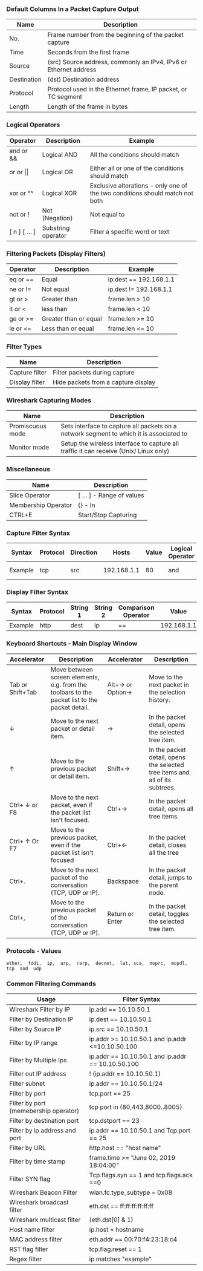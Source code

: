 ### Default Columns In a Packet Capture Output

Name | Description
---|---
No.	| Frame number from the beginning of the packet capture
Time | Seconds from the first frame
Source | (src)	Source address, commonly an IPv4, IPv6 or Ethernet address
Destination | (dst)	Destination address
Protocol | Protocol used in the Ethernet frame, IP packet, or TC segment
Length	| Length of the frame in bytes


### Logical Operators

Operator | Description | Example
---|---|---
and or && | Logical AND | All the conditions should match 
or or \|\| | Logical OR | Either all or one of the conditions should match
xor or ^^ | Logical XOR	| Exclusive alterations - only one of the two conditions should match not both 
not or ! | Not (Negation) | Not equal to 
[ n ] [ … ]	| Substring operator | Filter a specific word or text 

### Filtering Packets (Display Filters)

Operator | Description | Example
---|---|---
eq or == | Equal | ip.dest  ==  192.168.1.1
ne or != | Not equal | ip.dest  !=   192.168.1.1
gt or > | Greater than | frame.len  >   10
it or < | less than	| frame.len  <   10
ge or >= | Greater than or equal | frame.len  >=   10
le or <= | Less than or equal | frame.len <=   10

### Filter Types

Name | Description
---|---
Capture filter | Filter packets during capture
Display filter | Hide packets from a capture display

### Wireshark Capturing Modes

Name | Description
---|---
Promiscuous mode | Sets interface to capture all packets on a network segment to which it is associated to
Monitor mode | Setup the wireless interface to capture all traffic it can receive (Unix/ Linux only)

### Miscellaneous

Name | Description
---|---
Slice Operator | [ … ] - Range of values
Membership Operator | {} - In
CTRL+E | Start/Stop Capturing

### Capture Filter Syntax

Syntax | Protocol | Direction | Hosts | Value | Logical Operator |Expressions
---|---|---|---|---|---|---
Example | tcp | src | 192.168.1.1 | 80 | and | tcp dst 202.164.30.1

### Display Filter Syntax

Syntax | Protocol | String 1 | String 2 | Comparison Operator | Value | Logical Operator | Expressions
---|---|---|---|---|---|---|---
Example | http | dest | ip | == | 192.168.1.1 | and | tcp port

### Keyboard Shortcuts - Main Display Window

Accelerator | Description | Accelerator | Description
---|---|---|---
Tab or Shift+Tab | Move between screen elements, e.g. from the toolbars to the packet list to the packet detail. | Alt+→ or Option→ |Move to the next packet in the selection history.
↓ | Move to the next packet or detail item. | → | In the packet detail, opens the selected tree item.
↑ | Move to the previous packet or detail item. | Shift+→ | In the packet detail, opens the selected tree items and all of its subtrees.
Ctrl+ ↓ or F8 | Move to the next packet, even if the packet list isn't focused. | Ctrl+→ | In the packet detail, opens all tree items.
Ctrl+ ↑ Or F7 | Move to the previous packet, even if the packet list isn't focused | Ctrl+← | In the packet detail, closes all the tree
Ctrl+. | Move to the next packet of the conversation (TCP, UDP or IP). | Backspace |In the packet detail, jumps to the parent node.
Ctrl+, | Move to the previous packet of the conversation (TCP, UDP or IP). | Return or Enter | In the packet detail, toggles the selected tree item.

### Protocols - Values

`ether,  fddi,  ip,  arp,  rarp,  decnet,  lat, sca,  moprc,  mopdl,  tcp  and  udp`

### Common Filtering Commands

Usage | Filter Syntax
---|---
Wireshark Filter by IP | ip.add == 10.10.50.1
Filter by Destination IP | ip.dest == 10.10.50.1
Filter by Source IP | ip.src == 10.10.50.1
Filter by IP range | ip.addr >= 10.10.50.1 and ip.addr <=10.10.50.100
Filter by Multiple Ips | ip.addr == 10.10.50.1 and ip.addr == 10.10.50.100
Filter out IP address | ! (ip.addr == 10.10.50.1)
Filter subnet | ip.addr == 10.10.50.1/24
Filter by port | tcp.port == 25
Filter by port (memebership operator) |  tcp port in {80,443,8000..8005}
Filter by destination port | tcp.dstport == 23
Filter by ip address and port | ip.addr == 10.10.50.1 and Tcp.port == 25
Filter by URL | http.host == "host name"
Filter by time stamp | frame.time >= "June 02, 2019 18:04:00"
Filter SYN flag | Tcp.flags.syn == 1 and tcp.flags.ack ==0
Wireshark Beacon Filter | wlan.fc.type_subtype = 0x08
Wireshark broadcast filter | eth.dst == ff:ff:ff:ff:ff:ff
Wireshark multicast filter | (eth.dst[0] & 1)
Host name filter | ip.host = hostname
MAC address filter | eth.addr == 00:70:f4:23:18:c4
RST flag filter | tcp.flag.reset == 1
Regex filter | ip matches "example"
